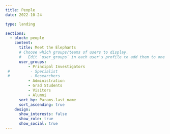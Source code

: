 ```yaml
---
title: People
date: 2022-10-24

type: landing

sections:
  - block: people
    content:
      title: Meet the Elephants
      # Choose which groups/teams of users to display.
      #   Edit `user_groups` in each user's profile to add them to one or more of these groups.
      user_groups:
          - Principal Investigators
 #         - Specialist
 #         - Researchers
          - Administration
          - Grad Students
          - Visitors
          - Alumni
      sort_by: Params.last_name
      sort_ascending: true
    design:
      show_interests: false
      show_role: true
      show_social: true
---
```

